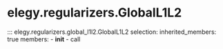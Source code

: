 
# elegy.regularizers.GlobalL1L2

::: elegy.regularizers.global_l1l2.GlobalL1L2
    selection:
        inherited_members: true
        members:
            - __init__
            - call
        